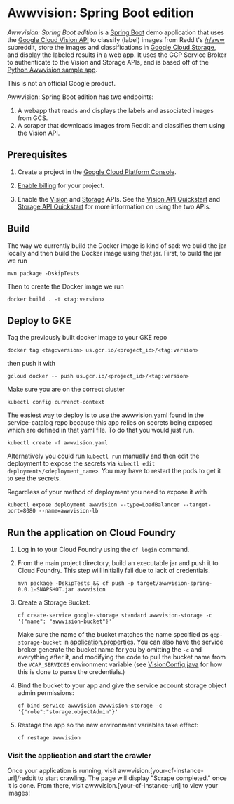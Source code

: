 # Awwvision: Spring Boot edition

*Awwvision: Spring Boot edition* is a [Spring Boot](http://projects.spring.io/spring-boot/) demo application that uses the [Google Cloud Vision API](https://cloud.google.com/vision/) to classify (label) images from Reddit's [/r/aww](https://reddit.com/r/aww) subreddit, store the images and classifications in [Google Cloud Storage](https://cloud.google.com/storage/), and display the labeled results in a web app. It uses the GCP Service Broker to authenticate to the Vision and Storage APIs, and is based off of the [Python Awwvision sample app](https://github.com/GoogleCloudPlatform/cloud-vision/tree/master/python/awwvision).

This is not an official Google product.

Awwvision: Spring Boot edition has two endpoints:

1. A webapp that reads and displays the labels and associated images from GCS.
2. A scraper that downloads images from Reddit and classifies them using the Vision API.

## Prerequisites

1. Create a project in the [Google Cloud Platform Console](https://console.cloud.google.com).

1. [Enable billing](https://console.cloud.google.com/project/_/settings) for your project.

1. Enable the [Vision](https://console.cloud.google.com/apis/api/vision.googleapis.com) and [Storage](https://console.cloud.google.com/apis/api/storage_component) APIs. See the [Vision API Quickstart](https://cloud.google.com/vision/docs/quickstart) and [Storage API Quickstart](https://cloud.google.com/storage/docs/quickstart-console) for more information on using the two APIs.

## Build

The way we currently build the Docker image is kind of sad: we build the jar locally and then build the Docker image using that jar. First, to build the jar we run

```
mvn package -DskipTests
```

Then to create the Docker image we run

```
docker build . -t <tag:version>
```

## Deploy to GKE

Tag the previously built docker image to your GKE repo

```
docker tag <tag:version> us.gcr.io/<project_id>/<tag:version>
```

then push it with

```
gcloud docker -- push us.gcr.io/<project_id>/<tag:version>
```

Make sure you are on the correct cluster

```
kubectl config currenct-context
```

The easiest way to deploy is to use the awwvision.yaml found in the service-catalog repo because this app relies on secrets being exposed which are defined in that yaml file. To do that you would just run.

```
kubectl create -f awwvision.yaml
```

Alternatively you could run `kubectl run` manually and then edit the deployment to expose the secrets via `kubectl edit deployments/<deployment_name>`. You may have to restart the pods to get it to see the secrets.

Regardless of your method of deployment you need to expose it with

```
kubectl expose deployment awwvision --type=LoadBalancer --target-port=8080 --name=awwvision-lb
```

## Run the application on Cloud Foundry

1. Log in to your Cloud Foundry using the `cf login` command.

1. From the main project directory, build an executable jar and push it to Cloud Foundry. This step will initially fail due to lack of credentials.
    ```
    mvn package -DskipTests && cf push -p target/awwvision-spring-0.0.1-SNAPSHOT.jar awwvision
    ```

1. Create a Storage Bucket:
    ```
	cf create-service google-storage standard awwvision-storage -c '{"name": "awwvision-bucket"}'
    ```

    Make sure the name of the bucket matches the name specified as `gcp-storage-bucket` in [application.properties](./src/main/resources/application.properties). You can also have the service broker generate the bucket name for you by omitting the `-c` and everything after it, and modifying the code to pull the bucket name from the `VCAP_SERVICES` environment variable (see [VisionConfig.java](./src/main/java/com/google/cloud/servicebroker/awwvision/VisionConfig.java) for how this is done to parse the credentials.)

1. Bind the bucket to your app and give the service account storage object admin permissions:
    ```
    cf bind-service awwvision awwvision-storage -c '{"role":"storage.objectAdmin"}'
    ```

1. Restage the app so the new environment variables take effect:
    ```
    cf restage awwvision
    ```

### Visit the application and start the crawler

Once your application is running, visit awwvision.\[your-cf-instance-url\]/reddit to start crawling. The page will display "Scrape completed." once it is done. From there, visit awwvision.\[your-cf-instance-url\] to view your images!
